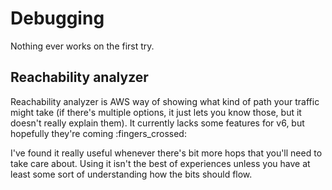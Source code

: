 # Debugging

Nothing ever works on the first try.

## Reachability analyzer

Reachability analyzer is AWS way of showing what kind of path your traffic might take (if there's multiple options, it just lets you know those, but it doesn't really explain them). It currently lacks some features for v6, but hopefully they're coming :fingers_crossed:

I've found it really useful whenever there's bit more hops that you'll need to take care about. Using it isn't the best of experiences unless you have at least some sort of understanding how the bits should flow.